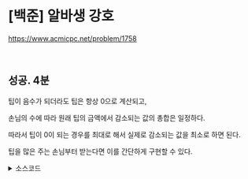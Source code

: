 # [백준] 알바생 강호

https://www.acmicpc.net/problem/1758

<br>

## 성공. 4분

팁이 음수가 되더라도 팁은 항상 0으로 계산되고,

손님의 수에 따라 원래 팁의 금액에서 감소되는 값의 총합은 일정하다.

따라서 팁이 0이 되는 경우를 최대로 해서 실제로 감소되는 값을 최소로 하면 된다.

팁을 많은 주는 손님부터 받는다면 이를 간단하게 구현할 수 있다.

<details><summary>소스코드</summary>

```java
import java.io.*;
import java.util.*;

public class Main {

    void solution() throws Exception {
        BufferedReader br = new BufferedReader(new InputStreamReader(System.in));

        int N = Integer.parseInt(br.readLine());
        PriorityQueue<Integer> PQ = new PriorityQueue<>((a, b) -> b - a);
        for (int i = 0; i < N; i++) {
            PQ.add(Integer.parseInt(br.readLine()));
        }

        long sumOfTips = 0;
        int rank = 1;
        while (!PQ.isEmpty()) {
            int tip = PQ.poll() - (rank - 1);
            if(tip > 0) sumOfTips += tip;
            rank++;
        }

        System.out.println(sumOfTips);
        
        br.close();
    }

    public static void main(String[] args) throws Exception {
        new Main().solution();
    }
}
```

</details>
